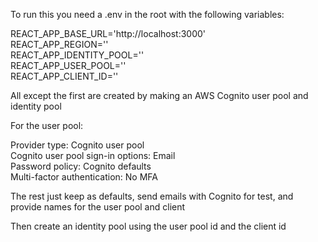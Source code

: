 To run this you need a .env in the root with the following variables:

REACT_APP_BASE_URL='http://localhost:3000'  
REACT_APP_REGION=''  
REACT_APP_IDENTITY_POOL=''  
REACT_APP_USER_POOL=''  
REACT_APP_CLIENT_ID=''  

All except the first are created by making an AWS Cognito user pool and identity pool

For the user pool:

Provider type: Cognito user pool  
Cognito user pool sign-in options: Email  
Password policy: Cognito defaults  
Multi-factor authentication: No MFA

The rest just keep as defaults, send emails with Cognito for test, and provide names for the user pool and client

Then create an identity pool using the user pool id and the client id
